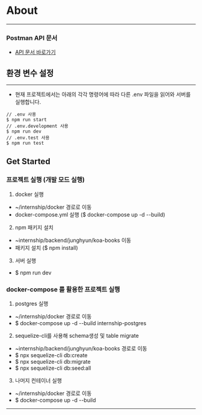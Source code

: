 # About 
---
### Postman API 문서

- [API 문서 바로가기](https://documenter.getpostman.com/view/20459763/UyxgJTME)

## 환경 변수 설정
---
- 현재 프로젝트에서는 아래의 각각 명령어에 따라 다른 .env 파일을 읽어와 서버를 실행합니다.
```
// .env 사용
$ npm run start
// .env.development 사용
$ npm run dev
// .env.test 사용
$ npm run test
```


## Get Started

### 프로젝트 실행 (개발 모드 실행)

1. docker 실행

- ~/internship/docker 경로로 이동
- docker-compose.yml 실행 ($ docker-compose up -d --build)

2. npm 패키지 설치

- ~internship/backend/junghyun/koa-books 이동
- 패키지 설치 ($ npm install)

3. 서버 실행

- $ npm run dev

### docker-compose 를 활용한 프로젝트 실행

1. postgres 실행

- ~/internship/docker 경로로 이동
- $ docker-compose up -d --build internship-postgres

2. sequelize-cli를 사용해 schema생성 및 table migrate

- ~internship/backend/junghyun/koa-books 경로로 이동
- $ npx sequelize-cli db:create
- $ npx sequelize-cli db:migrate
- $ npx sequelize-cli db:seed:all

3. 나머지 컨테이너 실행

- ~/internship/docker 경로로 이동
- $ docker-compose up -d --build

---

